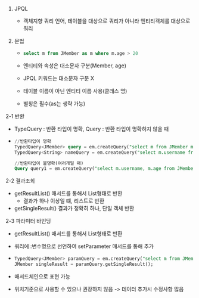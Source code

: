 1. JPQL
   - 객체지향 쿼리 언어, 테이블을 대상으로 쿼리가 아니라 엔티티객체를 대상으로 쿼리



2. 문법

   - ```sql
     select m from JMember as m where m.age > 20
     ```

   - 엔티티와 속성은 대소문자 구분(Member, age)

   - JPQL 키워드는 대소문자 구분 X

   - 테이블 이름이 아닌 엔티티 이름 사용(클래스 명)

   - 별칭은 필수(as는 생략 가능)




2-1 반환

   - TypeQuery : 반환 타입이 명확, Query : 반환 타입이 명확하지 않을 때

   - ```sql
     //반환타입이 명확
     TypedQuery<JMember> query = em.createQuery("select m from JMember m", JMember.class);
     TypedQuery<String> nameQuery = em.createQuery("select m.username from JMember m", String.class);

     //반환타입이 불명확(여러개일 때)
     Query query1 = em.createQuery("select m.username, m.age from JMember m");
     ```




2-2 결과조회


   - getResultList() 매서드를 통해서 List형태로 반환
     - 결과가 하나 이상일 떄, 리스트로 반환
   - getSingleResult() 결과가 정확히 하나, 단일 객체 반환





2-3  파라미터 바인딩

- getResultList() 매서드를 통해서 List형태로 반환

- 쿼리에 :변수명으로 선언하여 setParameter 매서드를 통해 추가

- ```sql
  TypedQuery<JMember> paramQuery = em.createQuery("select m from JMember m where m.name = :name", JMember.class).setParameter("name", "member1678802651403");
  JMember singleResult = paramQuery.getSingleResult();
  ```

- 매서드체인으로 표현 가능

- 위치기준으로 사용할 수 있으나 권장하지 않음 -> 데이터 추가시 수정사항 많음